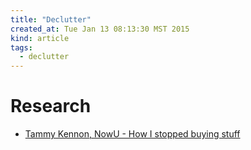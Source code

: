 ```yaml
---
title: "Declutter"
created_at: Tue Jan 13 08:13:30 MST 2015
kind: article
tags:
  - declutter
---
```


# Research

* [Tammy Kennon, NowU - How I stopped buying stuff](http://www.nowu.com/article/plan/how-i-stopped-buying-stuff/19166893/)

